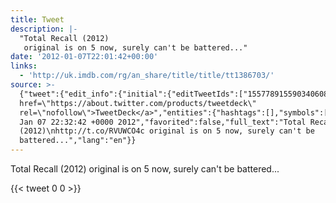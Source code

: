 ```yaml
---
title: Tweet
description: |-
  "Total Recall (2012)
   original is on 5 now, surely can't be battered..."
date: '2012-01-07T22:01:42+00:00'
links:
  - 'http://uk.imdb.com/rg/an_share/title/title/tt1386703/'
source: >-
  {"tweet":{"edit_info":{"initial":{"editTweetIds":["155778915590340608"],"editableUntil":"2012-01-07T23:32:42.366Z","editsRemaining":"5","isEditEligible":true}},"retweeted":false,"source":"<a
  href=\"https://about.twitter.com/products/tweetdeck\"
  rel=\"nofollow\">TweetDeck</a>","entities":{"hashtags":[],"symbols":[],"user_mentions":[],"urls":[{"url":"http://t.co/RVUWCO4c","expanded_url":"http://uk.imdb.com/rg/an_share/title/title/tt1386703/","display_url":"uk.imdb.com/rg/an_share/ti…","indices":["20","40"]}]},"display_text_range":["0","90"],"favorite_count":"0","id_str":"155778915590340608","truncated":false,"retweet_count":"0","id":"155778915590340608","possibly_sensitive":false,"created_at":"Sat
  Jan 07 22:32:42 +0000 2012","favorited":false,"full_text":"Total Recall
  (2012)\nhttp://t.co/RVUWCO4c original is on 5 now, surely can't be
  battered...","lang":"en"}}
---
```

Total Recall (2012)
 original is on 5 now, surely can't be battered...
    
{{< tweet 0 0 >}}
    
